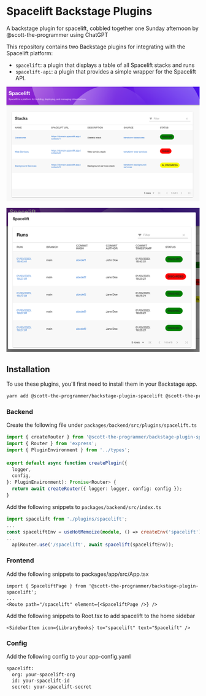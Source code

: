 # Spacelift Backstage Plugins

A backstage plugin for spacelift, cobbled together one Sunday afternoon by @scott-the-programmer using ChatGPT

This repository contains two Backstage plugins for integrating with the Spacelift platform:

- `spacelift`: a plugin that displays a table of all Spacelift stacks and runs
- `spacelift-api`: a plugin that provides a simple wrapper for the Spacelift API.

![Stacks](./docs/stacks.png)

![Runs](./docs/runs.png)

## Installation

To use these plugins, you'll first need to install them in your Backstage app.

```bash
yarn add @scott-the-programmer/backstage-plugin-spacelift @scott-the-programmer/backstage-plugin-spacelift-backend
```

### Backend

Create the following file under `packages/backend/src/plugins/spacelift.ts`

```typescript
import { createRouter } from '@scott-the-programmer/backstage-plugin-spacelift-backend';
import { Router } from 'express';
import { PluginEnvironment } from '../types';

export default async function createPlugin({
  logger,
  config,
}: PluginEnvironment): Promise<Router> {
  return await createRouter({ logger: logger, config: config });
}
```

Add the following snippets to `packages/backend/src/index.ts`

```typescript
import spacelift from './plugins/spacelift';
...
const spaceliftEnv = useHotMemoize(module, () => createEnv('spacelift'));
...
  apiRouter.use('/spacelift', await spacelift(spaceliftEnv));
```

### Frontend

Add the following snippets to packages/app/src/App.tsx

```tsx
import { SpaceliftPage } from '@scott-the-programmer/backstage-plugin-spacelift';
...
<Route path="/spacelift" element={<SpaceliftPage />} />
```

Add the following snippets to Root.tsx to add spacelift to the home sidebar

```tsx
<SidebarItem icon={LibraryBooks} to="spacelift" text="Spacelift" />
```

### Config

Add the following config to your app-config.yaml

```
spacelift:
  org: your-spacelift-org
  id: your-spacelift-id
  secret: your-spacelift-secret
```
